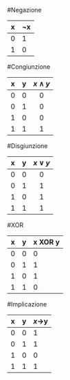 #Negazione

| x   | $\lnot$x |
| --- | -------- |
| 0   | 1        |
| 1   | 0        |
#Congiunzione

|  x  |  y  | $x \land y$ |
| :-: | :-: | :---------: |
|  0  |  0  |      0      |
|  0  |  1  |      0      |
|  1  |  0  |      0      |
|  1  |  1  |      1      |
#Disgiunzione 

|  x  |  y  | $x \lor y$ |
| :-: | :-: | :--------: |
|  0  |  0  |     0      |
|  0  |  1  |     1      |
|  1  |  0  |     1      |
|  1  |  1  |     1      |
#XOR

| x   | y   | x XOR y |
| --- | --- | ------- |
| 0   | 0   | 0       |
| 0   | 1   | 1       |
| 1   | 0   | 1       |
| 1   | 1   | 0       |
#Implicazione 

| x   | y   | $x \rightarrow$y |
| --- | --- | ---------------- |
| 0   | 0   | 1                |
| 0   | 1   | 1                |
| 1   | 0   | 0                |
| 1   | 1   | 1                |
